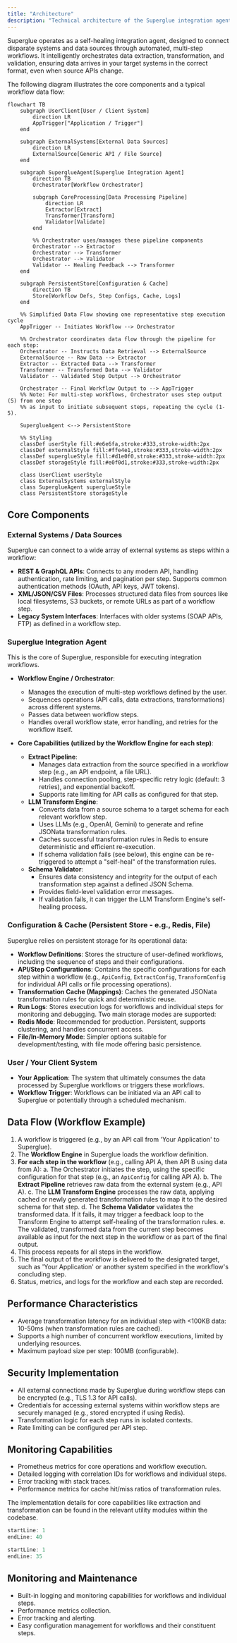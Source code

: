 ```yaml
---
title: "Architecture"
description: "Technical architecture of the Superglue integration agent and its data flow"
---
```


Superglue operates as a self-healing integration agent, designed to connect disparate systems and data sources through automated, multi-step workflows. It intelligently orchestrates data extraction, transformation, and validation, ensuring data arrives in your target systems in the correct format, even when source APIs change.

The following diagram illustrates the core components and a typical workflow data flow:

```mermaid
flowchart TB
    subgraph UserClient[User / Client System]
        direction LR
        AppTrigger["Application / Trigger"]
    end

    subgraph ExternalSystems[External Data Sources]
        direction LR
        ExternalSource[Generic API / File Source]
    end

    subgraph SuperglueAgent[Superglue Integration Agent]
        direction TB
        Orchestrator[Workflow Orchestrator]
        
        subgraph CoreProcessing[Data Processing Pipeline]
            direction LR
            Extractor[Extract]
            Transformer[Transform]
            Validator[Validate]
        end
        
        %% Orchestrator uses/manages these pipeline components
        Orchestrator --> Extractor
        Orchestrator --> Transformer
        Orchestrator --> Validator
        Validator -- Healing Feedback --> Transformer
    end

    subgraph PersistentStore[Configuration & Cache]
        direction TB
        Store[Workflow Defs, Step Configs, Cache, Logs]
    end

    %% Simplified Data Flow showing one representative step execution cycle
    AppTrigger -- Initiates Workflow --> Orchestrator
    
    %% Orchestrator coordinates data flow through the pipeline for each step:
    Orchestrator -- Instructs Data Retrieval --> ExternalSource
    ExternalSource -- Raw Data --> Extractor
    Extractor -- Extracted Data --> Transformer
    Transformer -- Transformed Data --> Validator
    Validator -- Validated Step Output --> Orchestrator
    
    Orchestrator -- Final Workflow Output to --> AppTrigger
    %% Note: For multi-step workflows, Orchestrator uses step output (5) from one step
    %% as input to initiate subsequent steps, repeating the cycle (1-5).

    SuperglueAgent <--> PersistentStore

    %% Styling
    classDef userStyle fill:#e6e6fa,stroke:#333,stroke-width:2px
    classDef externalStyle fill:#ffe4e1,stroke:#333,stroke-width:2px
    classDef superglueStyle fill:#d1e0f0,stroke:#333,stroke-width:2px
    classDef storageStyle fill:#e0f0d1,stroke:#333,stroke-width:2px

    class UserClient userStyle
    class ExternalSystems externalStyle
    class SuperglueAgent superglueStyle
    class PersistentStore storageStyle
```

## Core Components
 
### External Systems / Data Sources
Superglue can connect to a wide array of external systems as steps within a workflow:
- **REST & GraphQL APIs**: Connects to any modern API, handling authentication, rate limiting, and pagination per step. Supports common authentication methods (OAuth, API keys, JWT tokens).
- **XML/JSON/CSV Files**: Processes structured data files from sources like local filesystems, S3 buckets, or remote URLs as part of a workflow step.
- **Legacy System Interfaces**: Interfaces with older systems (SOAP APIs, FTP) as defined in a workflow step.

### Superglue Integration Agent
This is the core of Superglue, responsible for executing integration workflows.

- **Workflow Engine / Orchestrator**:
  - Manages the execution of multi-step workflows defined by the user.
  - Sequences operations (API calls, data extractions, transformations) across different systems.
  - Passes data between workflow steps.
  - Handles overall workflow state, error handling, and retries for the workflow itself.

- **Core Capabilities (utilized by the Workflow Engine for each step)**:
  - **Extract Pipeline**:
    - Manages data extraction from the source specified in a workflow step (e.g., an API endpoint, a file URL).
    - Handles connection pooling, step-specific retry logic (default: 3 retries), and exponential backoff.
    - Supports rate limiting for API calls as configured for that step.
  - **LLM Transform Engine**:
    - Converts data from a source schema to a target schema for each relevant workflow step.
    - Uses LLMs (e.g., OpenAI, Gemini) to generate and refine JSONata transformation rules.
    - Caches successful transformation rules in Redis to ensure deterministic and efficient re-execution.
    - If schema validation fails (see below), this engine can be re-triggered to attempt a "self-heal" of the transformation rules.
  - **Schema Validator**:
    - Ensures data consistency and integrity for the output of each transformation step against a defined JSON Schema.
    - Provides field-level validation error messages.
    - If validation fails, it can trigger the LLM Transform Engine's self-healing process.

### Configuration & Cache (Persistent Store - e.g., Redis, File)
Superglue relies on persistent storage for its operational data:
- **Workflow Definitions**: Stores the structure of user-defined workflows, including the sequence of steps and their configurations.
- **API/Step Configurations**: Contains the specific configurations for each step within a workflow (e.g., `ApiConfig`, `ExtractConfig`, `TransformConfig` for individual API calls or file processing operations).
- **Transformation Cache (Mappings)**: Caches the generated JSONata transformation rules for quick and deterministic reuse.
- **Run Logs**: Stores execution logs for workflows and individual steps for monitoring and debugging.
Two main storage modes are supported:
- **Redis Mode**: Recommended for production. Persistent, supports clustering, and handles concurrent access.
- **File/In-Memory Mode**: Simpler options suitable for development/testing, with file mode offering basic persistence.

### User / Your Client System
- **Your Application**: The system that ultimately consumes the data processed by Superglue workflows or triggers these workflows.
- **Workflow Trigger**: Workflows can be initiated via an API call to Superglue or potentially through a scheduled mechanism.

## Data Flow (Workflow Example)

1.  A workflow is triggered (e.g., by an API call from 'Your Application' to Superglue).
2.  The **Workflow Engine** in Superglue loads the workflow definition.
3.  **For each step in the workflow** (e.g., calling API A, then API B using data from A):
    a.  The Orchestrator initiates the step, using the specific configuration for that step (e.g., an `ApiConfig` for calling API A).
    b.  The **Extract Pipeline** retrieves raw data from the external system (e.g., API A).
    c.  The **LLM Transform Engine** processes the raw data, applying cached or newly generated transformation rules to map it to the desired schema for that step.
    d.  The **Schema Validator** validates the transformed data. If it fails, it may trigger a feedback loop to the Transform Engine to attempt self-healing of the transformation rules.
    e.  The validated, transformed data from the current step becomes available as input for the next step in the workflow or as part of the final output.
4.  This process repeats for all steps in the workflow.
5.  The final output of the workflow is delivered to the designated target, such as 'Your Application' or another system specified in the workflow's concluding step.
6.  Status, metrics, and logs for the workflow and each step are recorded.

## Performance Characteristics
- Average transformation latency for an individual step with <100KB data: 10-50ms (when transformation rules are cached).
- Supports a high number of concurrent workflow executions, limited by underlying resources.
- Maximum payload size per step: 100MB (configurable).

## Security Implementation
- All external connections made by Superglue during workflow steps can be encrypted (e.g., TLS 1.3 for API calls).
- Credentials for accessing external systems within workflow steps are securely managed (e.g., stored encrypted if using Redis).
- Transformation logic for each step runs in isolated contexts.
- Rate limiting can be configured per API step.

## Monitoring Capabilities
- Prometheus metrics for core operations and workflow execution.
- Detailed logging with correlation IDs for workflows and individual steps.
- Error tracking with stack traces.
- Performance metrics for cache hit/miss ratios of transformation rules.

The implementation details for core capabilities like extraction and transformation can be found in the relevant utility modules within the codebase.

```typescript:packages/core/utils/extract.ts
startLine: 1
endLine: 40
```

```typescript:packages/core/utils/transform.ts
startLine: 1
endLine: 35
```

## Monitoring and Maintenance
- Built-in logging and monitoring capabilities for workflows and individual steps.
- Performance metrics collection.
- Error tracking and alerting.
- Easy configuration management for workflows and their constituent steps. 
